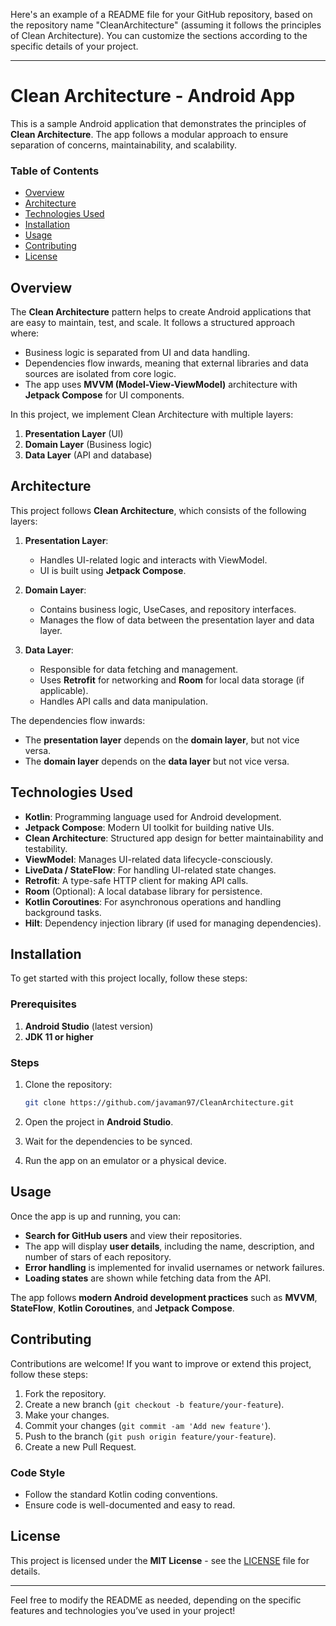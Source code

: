 Here's an example of a README file for your GitHub repository, based on the repository name "CleanArchitecture" (assuming it follows the principles of Clean Architecture). You can customize the sections according to the specific details of your project.

---

# Clean Architecture - Android App

This is a sample Android application that demonstrates the principles of **Clean Architecture**. The app follows a modular approach to ensure separation of concerns, maintainability, and scalability.

### Table of Contents
- [Overview](#overview)
- [Architecture](#architecture)
- [Technologies Used](#technologies-used)
- [Installation](#installation)
- [Usage](#usage)
- [Contributing](#contributing)
- [License](#license)

## Overview

The **Clean Architecture** pattern helps to create Android applications that are easy to maintain, test, and scale. It follows a structured approach where:
- Business logic is separated from UI and data handling.
- Dependencies flow inwards, meaning that external libraries and data sources are isolated from core logic.
- The app uses **MVVM (Model-View-ViewModel)** architecture with **Jetpack Compose** for UI components.

In this project, we implement Clean Architecture with multiple layers:
1. **Presentation Layer** (UI)
2. **Domain Layer** (Business logic)
3. **Data Layer** (API and database)

## Architecture

This project follows **Clean Architecture**, which consists of the following layers:

1. **Presentation Layer**: 
   - Handles UI-related logic and interacts with ViewModel.
   - UI is built using **Jetpack Compose**.

2. **Domain Layer**: 
   - Contains business logic, UseCases, and repository interfaces.
   - Manages the flow of data between the presentation layer and data layer.

3. **Data Layer**:
   - Responsible for data fetching and management.
   - Uses **Retrofit** for networking and **Room** for local data storage (if applicable).
   - Handles API calls and data manipulation.

The dependencies flow inwards:
- The **presentation layer** depends on the **domain layer**, but not vice versa.
- The **domain layer** depends on the **data layer** but not vice versa.

## Technologies Used

- **Kotlin**: Programming language used for Android development.
- **Jetpack Compose**: Modern UI toolkit for building native UIs.
- **Clean Architecture**: Structured app design for better maintainability and testability.
- **ViewModel**: Manages UI-related data lifecycle-consciously.
- **LiveData / StateFlow**: For handling UI-related state changes.
- **Retrofit**: A type-safe HTTP client for making API calls.
- **Room** (Optional): A local database library for persistence.
- **Kotlin Coroutines**: For asynchronous operations and handling background tasks.
- **Hilt**: Dependency injection library (if used for managing dependencies).

## Installation

To get started with this project locally, follow these steps:

### Prerequisites

1. **Android Studio** (latest version)
2. **JDK 11 or higher**

### Steps

1. Clone the repository:

    ```bash
    git clone https://github.com/javaman97/CleanArchitecture.git
    ```

2. Open the project in **Android Studio**.
3. Wait for the dependencies to be synced.
4. Run the app on an emulator or a physical device.

## Usage

Once the app is up and running, you can:

- **Search for GitHub users** and view their repositories.
- The app will display **user details**, including the name, description, and number of stars of each repository.
- **Error handling** is implemented for invalid usernames or network failures.
- **Loading states** are shown while fetching data from the API.

The app follows **modern Android development practices** such as **MVVM**, **StateFlow**, **Kotlin Coroutines**, and **Jetpack Compose**.

## Contributing

Contributions are welcome! If you want to improve or extend this project, follow these steps:

1. Fork the repository.
2. Create a new branch (`git checkout -b feature/your-feature`).
3. Make your changes.
4. Commit your changes (`git commit -am 'Add new feature'`).
5. Push to the branch (`git push origin feature/your-feature`).
6. Create a new Pull Request.

### Code Style
- Follow the standard Kotlin coding conventions.
- Ensure code is well-documented and easy to read.

## License

This project is licensed under the **MIT License** - see the [LICENSE](LICENSE) file for details.

---

Feel free to modify the README as needed, depending on the specific features and technologies you’ve used in your project!
